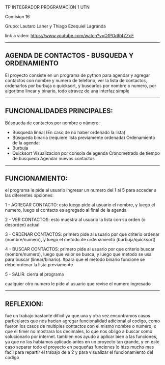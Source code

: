 TP INTEGRADOR PROGRAMACION 1 UTN

Comision 16

Grupo: Lautaro Laner y Thiago Ezequiel Lagranda

link a video: https://www.youtube.com/watch?v=OfPOdR4ZZcE

---
AGENDA DE CONTACTOS - BUSQUEDA Y ORDENAMIENTO
---
El proyecto consiste en un programa de python para agendar y agregar contactos con nombre y numero de telefono,
ver la lista de contactos, ordenarlos por burbuja o quicksort, y buscarlos por 
nombre o numero, por algoritmo linear y binario, todo atravez de una interfaz simple

---
FUNCIONALIDADES PRINCIPALES:
---
Búsqueda de contactos por nombre o número:
  - Búsqueda lineal (En caso de no haber ordenado la lista)
  - Búsqueda binaria (requiere lista previamente ordenada)
Ordenamiento de la agenda:
  - Burbuja
  - Quicksort
Visualizacion por consola de agenda
Cronometrado de tiempo de busqueda
Agendar nuevos contactos

---
FUNCIONAMIENTO:
---
el programa le pide al usuario ingresar un numero del 1 al 5 para acceder a las diferentes opciones:

1 - AGREGAR CONTACTO:
    esto luego pide al usuario el nombre, y luego el numero, luego el contacto es agregado al final de la agenda
    
2 - VER CONTACTOS:
    esto muestra al usuario la lista con su orden (o desorden) actual
    
3 - ORDENAR CONTACTOS:
    primero pide al usuario por que criterio ordenar (nombre/numero), y luego el metodo de ordenamiento (burbuja/quicksort)
    
4 - BUSCAR CONTACTOS:
    primero pide al usuario por que criterio buscar (nombre/numero), luego que valor se busca,
    y luego que metodo se usa para buscar (linear/binario). #para que el metodo binario funcione se  
    debe ordenar la lista previamente
    
5 - SALIR:
    cierra el programa
    
cualquier otro numero le pide al usuario que revise el numero ingresado

---
REFLEXION:
---
fue un trabajo bastante dificil ya que una y otra vez encontramos casos particulares que nos hacian agregar funcionalidad adicional al codigo,
como fueron los casos de multiples contactos con el mismo nombre o numero,
o que el timer no mostrara los decimales, lo que nos obligo a buscar como solucionarlo por internet.
tambien nos ayudo a aplicar bien a las funciones, ya que no las habiamos aplicado antes en un proyecto tan grande, y en este caso separar todo el proyecto en pequeñas funciones lo hizo mucho
mas facil para repartir el trabajo de a 2 y para visualizar el funcionamiento del codigo
